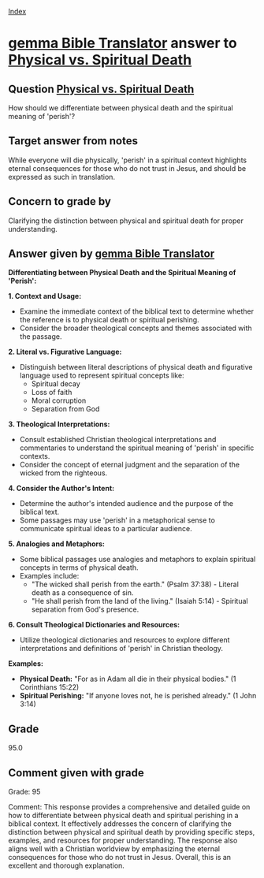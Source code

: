 
[Index](../../index.md)
# [gemma Bible Translator](../../answering_models/gemma_Bible_Translator.md) answer to [Physical vs. Spiritual Death](../../questions/Physical_vs._Spiritual_Death.md)

## Question [Physical vs. Spiritual Death](../../questions/Physical_vs._Spiritual_Death.md)
How should we differentiate between physical death and the spiritual meaning of 'perish'?

## Target answer from notes
While everyone will die physically, 'perish' in a spiritual context highlights eternal consequences for those who do not trust in Jesus, and should be expressed as such in translation.

## Concern to grade by
Clarifying the distinction between physical and spiritual death for proper understanding.

## Answer given by [gemma Bible Translator](../../answering_models/gemma_Bible_Translator.md)
**Differentiating between Physical Death and the Spiritual Meaning of 'Perish':**

**1. Context and Usage:**

* Examine the immediate context of the biblical text to determine whether the reference is to physical death or spiritual perishing.
* Consider the broader theological concepts and themes associated with the passage.


**2. Literal vs. Figurative Language:**

* Distinguish between literal descriptions of physical death and figurative language used to represent spiritual concepts like:
    * Spiritual decay
    * Loss of faith
    * Moral corruption
    * Separation from God


**3. Theological Interpretations:**

* Consult established Christian theological interpretations and commentaries to understand the spiritual meaning of 'perish' in specific contexts.
* Consider the concept of eternal judgment and the separation of the wicked from the righteous.


**4. Consider the Author's Intent:**

* Determine the author's intended audience and the purpose of the biblical text.
* Some passages may use 'perish' in a metaphorical sense to communicate spiritual ideas to a particular audience.


**5. Analogies and Metaphors:**

* Some biblical passages use analogies and metaphors to explain spiritual concepts in terms of physical death.
* Examples include:
    * "The wicked shall perish from the earth." (Psalm 37:38) - Literal death as a consequence of sin.
    * "He shall perish from the land of the living." (Isaiah 5:14) - Spiritual separation from God's presence.


**6. Consult Theological Dictionaries and Resources:**

* Utilize theological dictionaries and resources to explore different interpretations and definitions of 'perish' in Christian theology.


**Examples:**

* **Physical Death:** "For as in Adam all die in their physical bodies." (1 Corinthians 15:22)
* **Spiritual Perishing:** "If anyone loves not, he is perished already." (1 John 3:14)

## Grade
95.0

## Comment given with grade
Grade: 95

Comment: This response provides a comprehensive and detailed guide on how to differentiate between physical death and spiritual perishing in a biblical context. It effectively addresses the concern of clarifying the distinction between physical and spiritual death by providing specific steps, examples, and resources for proper understanding. The response also aligns well with a Christian worldview by emphasizing the eternal consequences for those who do not trust in Jesus. Overall, this is an excellent and thorough explanation.

